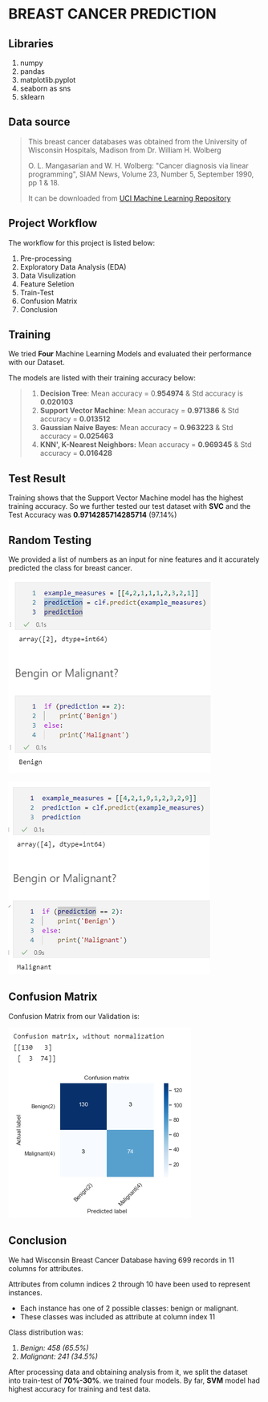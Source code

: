 # **BREAST CANCER PREDICTION**

## Libraries
1. numpy
2. pandas
3. matplotlib.pyplot
4. seaborn as sns
5. sklearn

## Data source

> This breast cancer databases was obtained from the University of Wisconsin Hospitals, Madison from Dr. William H. Wolberg
>
> O. L. Mangasarian and W. H. Wolberg: "Cancer diagnosis via linear  programming", SIAM News, Volume 23, Number 5, September 1990, pp 1 & 18.
>
> It can be downloaded from  [UCI Machine Learning Repository][1]

## Project Workflow
The workflow for this project is listed below:
1. Pre-processing 
2. Exploratory Data Analysis (EDA)
3. Data Visulization
4. Feature Seletion
5. Train-Test
6. Confusion Matrix
7. Conclusion

## Training
We tried **Four** Machine Learning Models and evaluated their performance with our Dataset. 


The models are listed with their training accuracy below:
> 1. **Decision Tree**: Mean accuracy = 0.**954974** & Std accuracy is **0.020103**
> 2. **Support Vector Machine**: Mean accuracy = **0.971386** & Std accuracy = **0.013512**
> 3. **Gaussian Naive Bayes**: Mean accuracy = **0.963223** & Std accuracy = **0.025463**
> 4. **KNN', K-Nearest Neighbors:** Mean accuracy = **0.969345** & Std accuracy = **0.016428**

## Test Result
Training shows that the Support Vector Machine model has the highest training accuracy. So we further tested our test dataset with **SVC** and the Test Accuracy was **0.9714285714285714** (97.14%)


## Random Testing

We provided a list of numbers as an input for nine features and it accurately predicted the class for breast cancer.

![Example Prediction for Benign](results/benignPred.PNG)

![Example Prediction for Malignant](results/malignantPred.PNG)

## Confusion Matrix
Confusion Matrix from our Validation is:

![Confusion Matrix!](results/cm.PNG)

## Conclusion

We had Wisconsin Breast Cancer Database having 699 records in 11 columns for attributes. 

Attributes from column indices 2 through 10 have been used to represent instances.
* Each instance has one of 2 possible classes: benign or malignant.
* These classes was included as attribute at column index 11

Class distribution was:
1. _Benign: 458 (65.5%)_
2. _Malignant: 241 (34.5%)_

After processing data and obtaining analysis from it, we split the dataset into train-test of **70%-30%**. we trained four models. By far, **SVM** model had highest accuracy for training and test data.


[1]: https://archive.ics.uci.edu/ml/machine-learning-databasesbreast-cancer-wisconsin/breast-cancer-wisconsin.data "UCI Machine Learning Repository"
